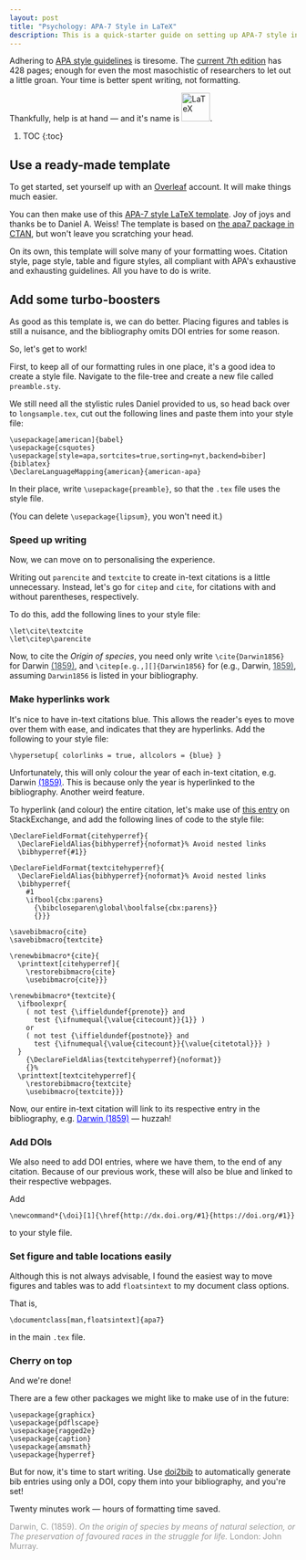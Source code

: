 ```yaml
---
layout: post
title: "Psychology: APA-7 Style in LaTeX"
description: This is a quick-starter guide on setting up APA-7 style in LaTeX. We make use of a template so that you can spend time writing psychology, not formatting
---
```


Adhering to [APA style guidelines](https://apastyle.apa.org/) is tiresome.
The [current 7th edition](https://apastyle.apa.org/products/publication-manual-7th-edition-paperback) has 428 pages;
enough for even the most masochistic of researchers to let out a little groan. 
Your time is better spent writing, not formatting.

Thankfully, help is at hand — and it's name is 
<a href="https://www.latex-project.org/"><img width="50" src="../../../../assets/post-data/LaTeX_logo.png" alt="LaTeX"></a>.

1. TOC
{:toc}

## Use a ready-made template

To get started, set yourself up with an [Overleaf](https://www.overleaf.com/) account.
 It will make things much easier.
 
You can then make use of this 
[APA-7 style LaTeX template](https://www.overleaf.com/latex/templates/template-and-sample-for-authoring-apa7-manuscripts/pvhtwcrvcmsp). 
Joy of joys and thanks be to Daniel A. Weiss! 
The template is based on [the apa7 package in CTAN](https://ctan.org/pkg/apa7?lang=en),
 but won't leave you scratching your head.

On its own, this template will solve many of your formatting woes. 
Citation style, page style, table and figure styles, all compliant with APA's exhaustive and exhausting guidelines.
All you have to do is write.

## Add some turbo-boosters

As good as this template is, we can do better. 
Placing figures and tables is still a nuisance, and the bibliography omits DOI entries for some reason.

So, let's get to work!  

First, to keep all of our formatting rules in one place, it's a good idea to create a style file. 
Navigate to the file-tree and create a new file called `preamble.sty`.

We still need all the stylistic rules Daniel provided to us, so
head back over to `longsample.tex`, cut out the following lines and paste them into your style file:
```
\usepackage[american]{babel}
\usepackage{csquotes}
\usepackage[style=apa,sortcites=true,sorting=nyt,backend=biber]{biblatex}
\DeclareLanguageMapping{american}{american-apa}
```

In their place, write `\usepackage{preamble}`, so that the `.tex` file uses the style file.

(You can delete `\usepackage{lipsum}`, you won't need it.)

### Speed up writing

Now, we can move on to personalising the experience.

Writing out `parencite` and `textcite` to create in-text citations is a little unnecessary.
Instead, let's go for `citep` and `cite`, for citations with and without parentheses, respectively.

To do this, add the following lines to your style file:

```
\let\cite\textcite
\let\citep\parencite
```
 
Now, to cite the <span style="font-style:italic;">Origin of species</span>,
 you need only write `\cite{Darwin1856}`
 for Darwin <a href="#reference" style="color:#36454f;">(1859)</a>,
 and `\citep[e.g.,][]{Darwin1856}`
 for (e.g., Darwin, <a href="#reference" style="color:#36454f;">1859)</a>,
 assuming `Darwin1856` is listed in your bibliography. 
 
### Make hyperlinks work

It's nice to have in-text citations blue.
 This allows the reader's eyes to move over them with ease, and indicates that they are hyperlinks.
Add the following to your style file:
```
\hypersetup{ colorlinks = true, allcolors = {blue} }
```

Unfortunately, this will only colour the year of each in-text citation, 
e.g. Darwin <a href="#reference" style="color:blue;">(1859)</a>. 
This is because only the year is hyperlinked to the bibliography. Another weird feature.   

To hyperlink (and colour) the entire citation, let's make use of [this entry](https://tex.stackexchange.com/a/27107) 
on StackExchange, and add the following lines of code to the style file:

```
\DeclareFieldFormat{citehyperref}{
  \DeclareFieldAlias{bibhyperref}{noformat}% Avoid nested links
  \bibhyperref{#1}}

\DeclareFieldFormat{textcitehyperref}{
  \DeclareFieldAlias{bibhyperref}{noformat}% Avoid nested links
  \bibhyperref{
    #1
    \ifbool{cbx:parens}
      {\bibcloseparen\global\boolfalse{cbx:parens}}
      {}}}

\savebibmacro{cite}
\savebibmacro{textcite}

\renewbibmacro*{cite}{
  \printtext[citehyperref]{
    \restorebibmacro{cite}
    \usebibmacro{cite}}}

\renewbibmacro*{textcite}{
  \ifboolexpr{
    ( not test {\iffieldundef{prenote}} and
      test {\ifnumequal{\value{citecount}}{1}} )
    or
    ( not test {\iffieldundef{postnote}} and
      test {\ifnumequal{\value{citecount}}{\value{citetotal}}} )
  }
    {\DeclareFieldAlias{textcitehyperref}{noformat}}
    {}%
  \printtext[textcitehyperref]{
    \restorebibmacro{textcite}
    \usebibmacro{textcite}}}
``` 
 
Now, our entire in-text citation will link to its respective entry in the bibliography, e.g.
<a href="#reference" style="color:blue;">Darwin (1859)</a> — huzzah!  

### Add DOIs

We also need to add DOI entries, where we have them, to the end of any citation.
Because of our previous work, these will also be blue and linked to their respective webpages.

Add 
```
\newcommand*{\doi}[1]{\href{http://dx.doi.org/#1}{https://doi.org/#1}}
 ```
to your style file.

### Set figure and table locations easily

Although this is not always advisable, I found the easiest way to move figures and tables 
was to add `floatsintext` to my document class options. 

That is, 
```
\documentclass[man,floatsintext]{apa7}
``` 
in the main `.tex` file.

### Cherry on top

And we're done! 

There are a few other packages we might like to make use of in the future:

```
\usepackage{graphicx}
\usepackage{pdflscape}
\usepackage{ragged2e}
\usepackage{caption}
\usepackage{amsmath}
\usepackage{hyperref}
```

But for now, it's time to start writing. Use [doi2bib](https://doi2bib.org/)
to automatically generate bib entries using only a DOI, 
copy them into your bibliography, and you're set!

Twenty minutes work — hours of formatting time saved.

<a style="color:#999999;" name="reference">Darwin, C. (1859). <span style="font-style:italic;">On the origin of species by means of natural selection, or The preservation of favoured races in the struggle for life.</span> London: John Murray.</a>
